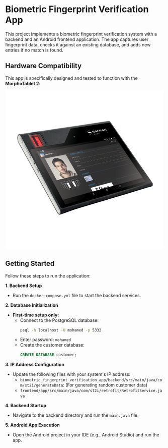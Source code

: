 # Biometric Fingerprint Verification App

This project implements a biometric fingerprint verification system with a backend and an Android frontend application. The app captures user fingerprint data, checks it against an existing database, and adds new entries if no match is found.


## Hardware Compatibility

This app is specifically designed and tested to function with the **MorphoTablet 2**:

![MorphoTablet](MorphoTablet.png)


## Getting Started

Follow these steps to run the application:

**1. Backend Setup**

- Run the `docker-compose.yml` file to start the backend services.

**2. Database Initialization**

- **First-time setup only:**
  - Connect to the PostgreSQL database:
    ```bash
    psql -h localhost -U mohamed -p 5332
    ```
  - Enter password: `mohamed`
  - Create the customer database:
    ```sql
    CREATE DATABASE customer;
    ```

**3. IP Address Configuration**

- Update the following files with your system's IP address:
  - `biometric_fingerprint_verification_app/backend/src/main/java/com/st2i/generateData`: (For generating random customer data) 
  - `frontend/app/src/main/java/com/st2i/retrofit/RetrofitService.java`

**4. Backend Startup**

- Navigate to the backend directory and run the `main.java` file.

**5. Android App Execution**

- Open the Android project in your IDE (e.g., Android Studio) and run the app.
